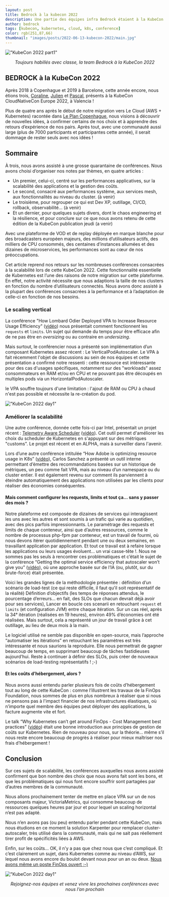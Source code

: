 ```yaml
---
layout: post
title: Bedrock à la kubecon 2022
description: Une partie des équipes infra Bedrock étaient à la KubeCon 2022, voici leur retour d'expérience.
author: bedrock
tags: [kubecon, kubernetes, cloud, k8s, conference]
color: rgb(251,87,66)
thumbnail: "images/posts/2022-06-13-kubecon-2022/main.jpg"
---
```


!["KubeCon 2022 part1"](/images/posts/2022-06-13-kubecon-2022/part1.jpg)
<center><i>Toujours habillés avec classe, la team Bedrock à la KubeCon 2022</i></center>



## BEDROCK à la KubeCon 2022

Après 2018 à Copenhague et 2019 à Barcelone, cette année encore, nous étions trois, [Coraline](https://twitter.com/_CoralinePetit), [Julien](https://twitter.com/julien_menan) et [Pascal](https://twitter.com/pascal_martin), présents à la KubeCon CloudNativeCon Europe 2022, à Valencia !

Plus de quatre ans après le début de notre migration vers Le Cloud (AWS + Kubernetes) racontée dans [Le Plan Copenhague](https://leanpub.com/6cloud/), nous visions à découvrir de nouvelles idées, à confirmer certains de nos choix et à apprendre des retours d’expérience de nos pairs. Après tout, avec une communauté aussi large (plus de 7000 participants et participantes cette année), il serait dommage de rester seuls avec nos idées !

## Sommaire

À trois, nous avons assisté à une grosse quarantaine de conférences. Nous avons choisi d’organiser nos notes par thèmes, en quatre articles :
* Un premier, celui-ci, centré sur les performances applicatives, sur la scalabilité des applications et la gestion des coûts.
* Le second, consacré aux performances système, aux services mesh, aux fonctionnalités au niveau du cluster. (à venir)
* Le troisième, pour regrouper ce qui est Dev XP, outillage, CI/CD, rollback, observabilité… (à venir)
* Et un dernier, pour quelques sujets divers, dont le chaos engineering et la résilience, et pour conclure sur ce que nous avons retenu de cette édition de la KubeCon publication jeudi (a venir)

Avec une plateforme de VOD et de replay déployée en marque blanche pour des broadcasters européen majeurs, des millions d’utilisateurs actifs, des milliers de CPU consommés, des centaines d’instances allumées et des dizaines de microservices, les performances sont au cœur de nos préoccupations. 

Cet article reprend nos retours sur les nombreuses conférences consacrées à la scalabilité lors de cette KubeCon 2022. Cette fonctionnalité essentielle de Kubernetes est l’une des raisons de notre migration sur cette plateforme. En effet, notre activité nécessite que nous adaptions la taille de nos clusters en fonction du nombre d’utilisateurs connectés.
Nous avons donc assisté à la plupart des conférences consacrées à la performance et à l’adaptation de celle-ci en fonction de nos besoins.

### Le scaling vertical
La conférence "How Lombard Odier Deployed VPA to Increase Resource Usage Efficiency" ([vidéo](https://www.youtube.com/watch?v=eAAio3KFm6w)) nous présentait comment fonctionnent les `requests` et `limits`.
Un sujet qui demande du temps pour être efficace afin de ne pas être en *oversizing* ou au contraire en *undersizing*.

Mais surtout, le conférencier nous a présenté son implémentation d’un composant Kubernetes assez récent : Le VerticalPodAutoscaler. Le VPA à fait récemment l'objet de discussions au sein de nos équipes et cette présentation a confirmé notre ressenti : cette ressource est intéressante pour des cas d'usages spécifiques, notamment sur des "workloads" assez consommateurs en RAM et/ou en CPU et ne pouvant pas être découpés en multiples pods via un HorizontalPodAutoscaler. 

le VPA souffre toujours d'une limitation : l'ajout de RAM ou CPU à chaud n'est pas possible et nécessite la re-création du pod.

!["KubeCon 2022 day1"](/images/posts/2022-06-13-kubecon-2022/vpa.jpg)

### Améliorer la scalabilité
Une autre conférence, donnée cette fois-ci par Intel, présentait un projet récent : [Telemetry Aware Scheduler](https://github.com/intel/platform-aware-scheduling/tree/master/telemetry-aware-scheduling) ([vidéo](https://www.youtube.com/watch?v=csg7ZQXQ5u8)). Cet outil permet d'améliorer les choix du scheduler de Kubernetes en s'appuyant sur des métriques "customs". Le projet est récent et en ALPHA, mais à surveiller dans l'avenir.


Lors d’une autre conférence intitulée “How Adobe is optimizing resource usage in K8s” ([vidéo](https://www.youtube.com/watch?v=iVD5YI1-U_M)), Carlos Sanchez a présenté un outil interne permettant d’émettre des recommandations basées sur un historique de métriques, un peu comme fait VPA, mais au niveau d’un namespace ou du cluster entier. Il est également revenu sur comment ils parviennent à éteindre automatiquement des applications non utilisées par les clients pour réaliser des économies conséquentes.

#### Mais comment configurer les requests, limits et tout ça… sans y passer des mois ?

Notre plateforme est composée de dizaines de services qui interagissent les uns avec les autres et sont soumis à un trafic qui varie au quotidien, avec des pics parfois impressionnants. Le paramétrage des requests et limits de chaque conteneur, ainsi que d’autres ressources, comme le nombre de processus php-fpm par conteneur, est un travail de fourmi, où nous devons itérer quotidiennement pendant une ou deux semaines, en travaillant application par application. Et tout ce travail est à refaire lorsque les applications ou leurs usages évoluent… un vrai casse-tête !.
Nous ne sommes pas les seuls à rencontrer ces problématiques et c’était le sujet de la conférence “Getting the optimal service efficiency that autoscaler won’t give you” ([vidéo](https://www.youtube.com/watch?v=Z-G6yMavQrU)), où une approche basée sur de l’IA (ou, plutôt, sur du brute-force) était présentée.

Voici les grandes lignes de la méthodologie présentée : 
définition d’un scénario de load-test (ce qui reste difficile, il faut qu’il soit représentatif de la réalité)
Définition d’objectifs (les temps de réponses attendus, le pourcentage d’erreurs… en fait, des SLOs que chacun devrait déjà avoir pour ses services), 
Lancer en boucle ces scenarii en retouchant ```request``` et ```limits``` (et configuration JVM) entre chaque itération. 
Sur un cas réel, après la 34ᵉ itération (réalisées en 19 heures), environ 49% d’économies ont été réalisées. Mais surtout, cela a représenté un jour de travail grâce à cet outillage, au lieu de deux mois à la main.

Le logiciel utilisé ne semble pas disponible en open-source, mais l’approche “automatiser les itérations” en retouchant les paramètres est très intéressante et nous saurions la reproduire. Elle nous permettrait de gagner beaucoup de temps, en supprimant beaucoup de tâches fastidieuses aujourd’hui. Reste à continuer à définir des SLOs, puis créer de nouveaux scénarios de load-testing représentatifs ! ;-) 

#### Et les coûts d’hébergement, alors ?

Nous avons aussi entendu parler plusieurs fois de coûts d’hébergement tout au long de cette KubeCon : comme l’illustrent les travaux de la FinOps Foundation, nous sommes de plus en plus nombreux à réaliser que si nous ne pensons pas à l'impact financier de nos infrastructures élastiques, où n’importe quel membre des équipes peut déployer des applications, la facture augmente vite et fort.

Le talk “Why Kubernetes can’t get around FinOps - Cost Management best practices” ([vidéo](https://www.youtube.com/watch?v=zqJ9CqaQpYw)) était une bonne introduction aux principes de gestion de coûts sur Kubernetes. Rien de nouveau pour nous, sur la théorie… même s’il nous reste encore beaucoup de progrès à réaliser pour mieux maîtriser nos frais d’hébergement !

## Conclusion
Sur ces sujets de scalabilité, les conférences auxquelles nous avons assisté confirment que bon nombre des choix que nous avons fait sont les bons, et que les problématiques qui nous font encore souffrir sont partagées par d’autres membres de la communauté.

Nous allons prochainement tenter de mettre en place VPA sur un de nos composants majeur, VictoriaMetrics, qui consomme beaucoup de ressources quelques heures par jour et pour lequel un scaling horizontal n’est pas adapté.

Nous n’en avons pas (ou peu) entendu parler pendant cette KubeCon, mais nous étudions en ce moment la solution Karpenter pour remplacer cluster-autoscaler, très utilisé dans la communauté, mais qui ne sait pas réellement tirer profit de spécificités liées à AWS.

Enfin, sur les coûts… OK, il n’y a pas que chez nous que c’est compliqué. Et c’est clairement un sujet, dans Kubernetes comme au niveau d’AWS, sur lequel nous avons encore du boulot devant nous pour un an ou deux. [Nous avons même un poste FinOps ouvert ;-)](https://www.bedrockstreaming.com/career)

!["KubeCon 2022 day1"](/images/posts/2022-06-13-kubecon-2022/end-part1.jpg)
<center><i>Rejoignez-nos équipes et venez vivre les prochaines conférences avec nous l’an prochain</i></center>
